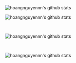 <div>
  <img
    src="https://github-readme-stats.vercel.app/api/top-langs/?username=hoangnguyennn&theme=material-palenight&layout=compact"
    alt="hoangnguyennn's github stats"
  />

  <br />

  <img
    src="https://github-readme-stats.vercel.app/api?username=hoangnguyennn&theme=material-palenight"
    alt="hoangnguyennn's github stats"
  />

  <br />

  <img
    src="https://github-readme-stats.vercel.app/api/wakatime?username=hoangnguyennn&theme=tokyonight"
    alt="hoangnguyennn's github stats"
  />

  <br />

  <img
    src="https://github-readme-streak-stats.herokuapp.com/?user=hoangnguyennn&theme=tokyonight"
    alt="hoangnguyennn's github stats"
  />
</div>
